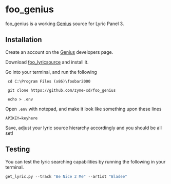 # foo_genius

foo_genius is a working [Genius](https://genius.com) source for Lyric Panel 3.

## Installation
Create an account on the [Genius](https://genius.com/developers) developers page.

Download [foo_lyricsource](https://github.com/tripod31/foo_lyricsource) and install it.
 
 Go into your terminal, and run the following
```
 cd C:\Program Files (x86)\foobar2000
 
 git clone https://github.com/zyme-xd/foo_genius

 echo > .env
```
Open `.env` with notepad, and make it look like something upon these lines
```
APIKEY=keyhere
```
 Save, adjust your lyric source hierarchy accordingly and you should be all set!
## Testing
You can test the lyric searching capabilities by running the following in your terminal.
```python
get_lyric.py --track "Be Nice 2 Me" --artist "Bladee"
```
